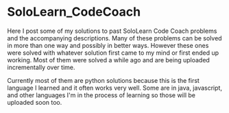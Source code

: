 # SoloLearn_CodeCoach

Here I post some of my solutions to past SoloLearn Code Coach problems and the accompanying descriptions. Many of these problems can be solved in more than one way and possibly in better ways. However these ones were solved with whatever solution first came to my mind or first ended up working. Most of them were solved a while ago and are being uploaded incrementally over time.

Currently most of them are python solutions because this is the first language I learned and it often works very well. Some are in java, javascript, and other languages I'm in the process of learning so those will be uploaded soon too.
